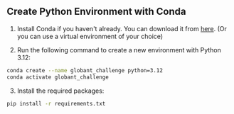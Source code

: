 ## Create Python Environment with Conda

1. Install Conda if you haven't already. You can download it from [here](https://docs.conda.io/projects/conda/en/latest/user-guide/install/index.html). (Or you can use a virtual environment of your choice)

2. Run the following command to create a new environment with Python 3.12:

```bash
conda create --name globant_challenge python=3.12
conda activate globant_challenge
```

3. Install the required packages:

```bash
pip install -r requirements.txt
```
